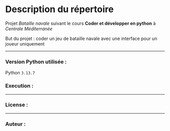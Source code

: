 # Description du répertoire
Projet *Bataille navale* suivant le cours **Coder et développer en python** à *Centrale Méditerranée*

But du projet : coder un jeu de bataille navale avec une interface pour un joueur uniquement


---

### Version Python utilisée :
Python `3.13.7`

### Execution :

---

### License : 

--- 

### Auteur :
